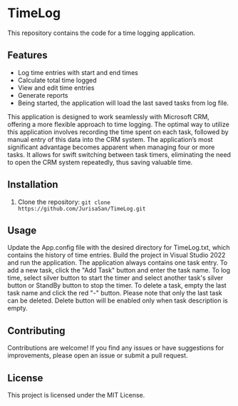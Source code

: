 ﻿# TimeLog

This repository contains the code for a time logging application.

## Features

- Log time entries with start and end times
- Calculate total time logged
- View and edit time entries
- Generate reports
- Being started, the application will load the last saved tasks from log file.

This application is designed to work seamlessly with Microsoft CRM, 
offering a more flexible approach to time logging. 
The optimal way to utilize this application involves recording the time spent on each task, 
followed by manual entry of this data into the CRM system. 
The application’s most significant advantage becomes apparent when managing four or more tasks. 
It allows for swift switching between task timers, eliminating the need to open the CRM system repeatedly, 
thus saving valuable time.

## Installation

1. Clone the repository: `git clone https://github.com/JurisaSan/TimeLog.git`

## Usage

Update the App.config file with the desired directory for TimeLog.txt, which contains the history of time entries.
Build the project in Visual Studio 2022 and run the application.
The application always contains one task entry. 
To add a new task, click the "Add Task" button and enter the task name.
To log time, select silver button to start the timer and select another task's silver button or StandBy button to stop the timer.
To delete a task, empty the last task name and click the red "-" button. 
Please note that only the last task can be deleted. 
Delete button will be enabled only when task description is empty.  

## Contributing

Contributions are welcome! If you find any issues or have suggestions for improvements, please open an issue or submit a pull request.

## License

This project is licensed under the MIT License. 
